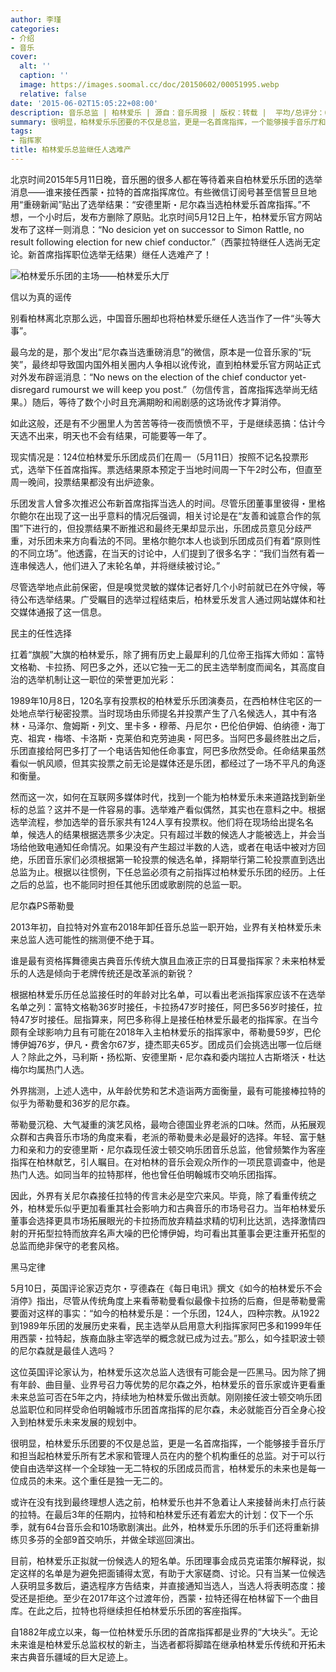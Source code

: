 ```yaml
---
author: 李瑾
categories:
- 介绍
- 音乐
cover:
  alt: ''
  caption: ''
  image: https://images.soomal.cc/doc/20150602/00051995.webp
  relative: false
date: '2015-06-02T15:05:22+08:00'
description: 音乐总监 | 柏林爱乐 | 源自：音乐周报 | 版权：转载 |  平均/总评分：09.33/28
summary: 很明显，柏林爱乐乐团要的不仅是总监，更是一名首席指挥，一个能够接手音乐厅和担当起柏林爱乐所有艺术家和管理人员在内的整个机构重任的总监。对于可以行使自由选举这样一个全球独一无二特权的乐团成员而言，柏林爱乐的未来也是每一位成员的未来。这个重任是独一无二的……
tags:
- 指挥家
title: 柏林爱乐总监继任人选难产
---
```


北京时间2015年5月11日晚，音乐圈的很多人都在等待着来自柏林爱乐乐团的选举消息――谁来接任西蒙・拉特的首席指挥席位。有些微信订阅号甚至信誓旦旦地用“重磅新闻”贴出了选举结果：“安德里斯・尼尔森当选柏林爱乐首席指挥。”不想，一个小时后，发布方删除了原贴。北京时间5月12日上午，柏林爱乐官方网站发布了这样一则消息：“No desicion yet on successor to Simon Rattle, no result following election for new chief conductor.”（西蒙拉特继任人选尚无定论。新首席指挥职位选举无结果）继任人选难产了！

![柏林爱乐乐团的主场――柏林爱乐大厅](https://images.soomal.cc/doc/20150602/00051995.webp)





信以为真的谣传

别看柏林离北京那么远，中国音乐圈却也将柏林爱乐继任人选当作了一件“头等大事”。

最乌龙的是，那个发出“尼尔森当选重磅消息”的微信，原本是一位音乐家的“玩笑”，最终却导致国内国外相关圈内人争相以讹传讹，直到柏林爱乐官方网站正式对外发布辟谣消息：“No news on the election of the chief conductor yet-disregard rumourst we will keep you post.”（勿信传言，首席指挥选举尚无结果。）随后，等待了数个小时且充满期盼和闹剧感的这场讹传才算消停。

如此这般，还是有不少圈里人为苦苦等待一夜而愤愤不平，于是继续恶搞：估计今天选不出来，明天也不会有结果，可能要等一年了。

现实情况是：124位柏林爱乐乐团成员们在周一（5月11日）按照不记名投票形式，选举下任首席指挥。票选结果原本预定于当地时间周一下午2时公布，但直至周一晚间，投票结果都没有出炉迹象。

乐团发言人曾多次推迟公布新首席指挥当选人的时间。尽管乐团董事里彼得・里格尔鲍尔在出现了这一出乎意料的情况后强调，相关讨论是在“友善和诚意合作的氛围”下进行的，但投票结果不断推迟和最终无果却显示出，乐团成员意见分歧严重，对乐团未来方向看法的不同。里格尔鲍尔本人也谈到乐团成员们有着“原则性的不同立场”。他透露，在当天的讨论中，人们提到了很多名字：“我们当然有着一连串候选人，他们进入了末轮名单，并将继续被讨论。”

尽管选举地点此前保密，但是嗅觉灵敏的媒体记者好几个小时前就已在外守候，等待公布选举结果。广受瞩目的选举过程结束后，柏林爱乐发言人通过网站媒体和社交媒体通报了这一信息。

民主的任性选择

扛着“旗舰”大旗的柏林爱乐，除了拥有历史上最犀利的几位帝王指挥大师如：富特文格勒、卡拉扬、阿巴多之外，还以它独一无二的民主选举制度而闻名，其高度自治的选举机制让这一职位的荣誉更加光彩：

1989年10月8日，120名享有投票权的柏林爱乐乐团演奏员，在西柏林住宅区的一处地点举行秘密投票。当时现场由乐师提名并投票产生了八名候选人，其中有洛林・马泽尔、詹姆斯・列文、里卡多・穆蒂、丹尼尔・巴伦伯伊姆、伯纳德・海丁克、祖宾・梅塔、卡洛斯・克莱伯和克劳迪奥・阿巴多。当阿巴多最终胜出之后，乐团直接给阿巴多打了一个电话告知他任命事宜，阿巴多欣然受命。任命结果虽然看似一帆风顺，但其实投票之前无论是媒体还是乐团，都经过了一场不平凡的角逐和衡量。

然而这一次，如何在互联网多媒体时代，找到一个能为柏林爱乐未来道路找到新坐标的总监？这并不是一件容易的事。选举难产看似偶然，其实也在意料之中。根据选举流程，参加选举的音乐家共有124人享有投票权。他们将在现场给出提名名单，候选人的结果根据选票多少决定。只有超过半数的候选人才能被选上，并会当场给他致电通知任命情况。如果没有产生超过半数的人选，或者在电话中被对方回绝，乐团音乐家们必须根据第一轮投票的候选名单，择期举行第二轮投票直到选出总监为止。根据以往惯例，下任总监必须有之前指挥过柏林爱乐乐团的经历。上任之后的总监，也不能同时担任其他乐团或歌剧院的总监一职。

尼尔森PS蒂勒曼

2013年初，自拉特对外宣布2018年卸任音乐总监一职开始，业界有关柏林爱乐未来总监人选可能性的揣测便不绝于耳。

谁是最有资格挥舞德奥古典音乐传统大旗且血液正宗的日耳曼指挥家？未来柏林爱乐的人选是倾向于老牌传统还是改革派的新锐？

根据柏林爱乐历任总监接任时的年龄对比名单，可以看出老派指挥家应该不在选举名单之列：富特文格勒36岁时接任，卡拉扬47岁时接任，阿巴多56岁时接任，拉特47岁时接任。屈指算来，阿巴多称得上是接任柏林爱乐最老的指挥家。在当今颇有全球影响力且有可能在2018年入主柏林爱乐的指挥家中，蒂勒曼59岁，巴伦博伊姆76岁，伊凡・费舍尔67岁，捷杰耶夫65岁。团成员们会挑选出哪一位后继人？除此之外，马利斯・扬松斯、安德里斯・尼尔森和委内瑞拉人古斯塔沃・杜达梅尔均属热门人选。

外界揣测，上述人选中，从年龄优势和艺术造诣两方面衡量，最有可能接棒拉特的似乎为蒂勒曼和36岁的尼尔森。

蒂勒曼沉稳、大气凝重的演艺风格，最吻合德国业界老派的口味。然而，从拓展观众群和古典音乐市场的角度来看，老派的蒂勒曼未必是最好的选择。年轻、富于魅力和亲和力的安德里斯・尼尔森现任波士顿交响乐团音乐总监，他曾频繁作为客座指挥在柏林献艺，引人瞩目。在对柏林的音乐会观众所作的一项民意调查中，他是热门人选。如同当年的拉特那样，他也曾任伯明翰城市交响乐团指挥。

因此，外界有关尼尔森接任拉特的传言未必是空穴来风。毕竟，除了看重传统之外，柏林爱乐似乎更加看重其社会影响力和古典音乐的市场号召力。当年柏林爱乐董事会选择更具市场拓展眼光的卡拉扬而放弃精益求精的切利比达凯，选择激情四射的开拓型拉特而放弃名声大噪的巴伦博伊姆，均可看出其董事会更注重开拓型的总监而绝非保守的老套风格。

黑马定律

5月10日，英国评论家迈克尔・亨德森在《每日电讯》撰文《如今的柏林爱乐不会消停》指出，尽管从传统角度上来看蒂勒曼看似最像卡拉扬的后裔，但是蒂勒曼需要面对这样的事实：“如今的柏林爱乐是：一个乐团，124人，四种宗教。从1922到1989年乐团的发展历史来看，民主选举从启用意大利指挥家阿巴多和1999年任用西蒙・拉特起，族裔血脉主宰选举的概念就已成为过去。”那么，如今挂职波士顿的尼尔森就是最佳人选吗？

这位英国评论家认为，柏林爱乐这次总监人选很有可能会是一匹黑马。因为除了拥有年龄、曲目量、业界号召力等优势的尼尔森之外，柏林爱乐的音乐家或许更看重未来总监可否在5年之内，持续地为柏林爱乐做出贡献。刚刚接任波士顿交响乐团总监职位和同样受命伯明翰城市乐团首席指挥的尼尔森，未必就能百分百全身心投入到柏林爱乐未来发展的规划中。

很明显，柏林爱乐乐团要的不仅是总监，更是一名首席指挥，一个能够接手音乐厅和担当起柏林爱乐所有艺术家和管理人员在内的整个机构重任的总监。对于可以行使自由选举这样一个全球独一无二特权的乐团成员而言，柏林爱乐的未来也是每一位成员的未来。这个重任是独一无二的。

或许在没有找到最终理想人选之前，柏林爱乐也并不急着让人来接替尚未打点行装的拉特。在最后3年的任期内，拉特和柏林爱乐还有着宏大的计划：仅下一个乐季，就有64台音乐会和10场歌剧演出。此外，柏林爱乐乐团的乐手们还将重新排练贝多芬的全部9首交响乐，并做全球巡回演出。

目前，柏林爱乐正拟就一份候选人的短名单。乐团理事会成员克诺策尔解释说，拟定这样的名单是为避免把面铺得太宽，有助于大家磋商、讨论。只有当某一位候选人获明显多数后，遴选程序方告结束，并直接通知当选人，当选人将表明态度：接受还是拒绝。至少在2017年这个过渡年份，西蒙・拉特还得在柏林留下一个曲目库。在此之后，拉特也将继续担任柏林爱乐乐团的客座指挥。

自1882年成立以来，每一位柏林爱乐乐团的首席指挥都是业界的“大块头”。无论未来谁是柏林爱乐总监权杖的新主，当选者都将脚踏在继承柏林爱乐传统和开拓未来古典音乐疆域的巨大足迹上。